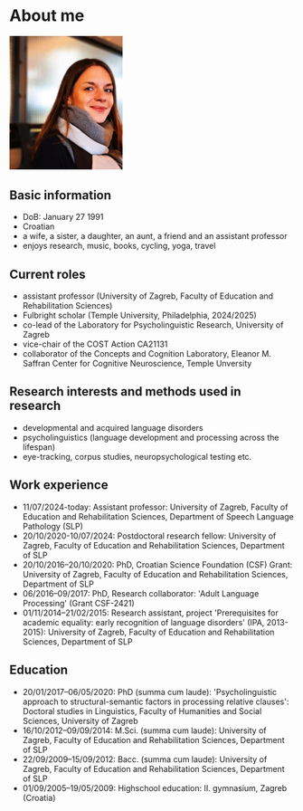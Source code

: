 # **About me**
<p align="left">
  <img src="ana1.jpg" alt="Profile Picture" width="200">
</p>

## Basic information
- DoB: January 27 1991
- Croatian
- a wife, a sister, a daughter, an aunt, a friend and an assistant professor
- enjoys research, music, books, cycling, yoga, travel

## Current roles
- assistant professor (University of Zagreb, Faculty of Education and Rehabilitation Sciences)
- Fulbright scholar (Temple University, Philadelphia, 2024/2025)
- co-lead of the Laboratory for Psycholinguistic Research, University of Zagreb
- vice-chair of the COST Action CA21131
- collaborator of the Concepts and Cognition Laboratory, Eleanor M. Saffran Center for Cognitive Neuroscience, Temple Unversity
  
## Research interests and methods used in research
- developmental and acquired language disorders
- psycholinguistics (language development and processing across the lifespan)
- eye-tracking, corpus studies, neuropsychological testing etc.

## Work experience
- 11/07/2024-today: Assistant professor: University of Zagreb, Faculty of Education and Rehabilitation Sciences, Department of Speech Language Pathology (SLP)
- 20/10/2020-10/07/2024:	Postdoctoral research fellow: University of Zagreb, Faculty of Education and Rehabilitation Sciences, Department of SLP
- 20/10/2016–20/10/2020:	PhD, Croatian Science Foundation (CSF) Grant: University of Zagreb, Faculty of Education and Rehabilitation Sciences, Department of SLP 
- 06/2016–09/2017:	PhD, Research collaborator: 'Adult Language Processing' (Grant CSF-2421)
- 01/11/2014–21/02/2015: Research assistant, project 'Prerequisites for academic equality: early recognition of language disorders' (IPA, 2013-2015): University of Zagreb, Faculty of Education and Rehabilitation Sciences, Department of SLP

## Education
- 20/01/2017–06/05/2020:	PhD (summa cum laude): 'Psycholinguistic approach to structural-semantic factors in processing relative clauses': Doctoral studies in Linguistics, Faculty of Humanities and Social Sciences, University of Zagreb
- 16/10/2012–09/09/2014:	M.Sci. (summa cum laude): University of Zagreb, Faculty of Education and Rehabilitation Sciences, Department of SLP
- 22/09/2009–15/09/2012:	Bacc. (summa cum laude): University of Zagreb, Faculty of Education and Rehabilitation Sciences, Department of SLP
- 01/09/2005–19/05/2009: Highschool education: II. gymnasium, Zagreb (Croatia) 
